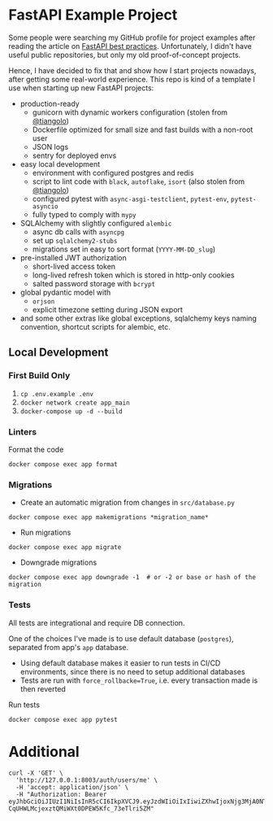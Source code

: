 # FastAPI Example Project
Some people were searching my GitHub profile for project examples after reading the article on [FastAPI best practices](https://github.com/zhanymkanov/fastapi-best-practices).
Unfortunately, I didn't have useful public repositories, but only my old proof-of-concept projects. 

Hence, I have decided to fix that and show how I start projects nowadays, after getting some real-world experience. 
This repo is kind of a template I use when starting up new FastAPI projects:
- production-ready
  - gunicorn with dynamic workers configuration (stolen from [@tiangolo](https://github.com/tiangolo))
  - Dockerfile optimized for small size and fast builds with a non-root user
  - JSON logs
  - sentry for deployed envs
- easy local development
  - environment with configured postgres and redis
  - script to lint code with `black`, `autoflake`, `isort` (also stolen from [@tiangolo](https://github.com/tiangolo))
  - configured pytest with `async-asgi-testclient`, `pytest-env`, `pytest-asyncio`
  - fully typed to comply with `mypy`
- SQLAlchemy with slightly configured `alembic`
  - async db calls with `asyncpg`
  - set up `sqlalchemy2-stubs`
  - migrations set in easy to sort format (`YYYY-MM-DD_slug`)
- pre-installed JWT authorization
  - short-lived access token
  - long-lived refresh token which is stored in http-only cookies
  - salted password storage with `bcrypt`
- global pydantic model with 
  - `orjson`
  - explicit timezone setting during JSON export
- and some other extras like global exceptions, sqlalchemy keys naming convention, shortcut scripts for alembic, etc.

## Local Development

### First Build Only
1. `cp .env.example .env`
2. `docker network create app_main`
3. `docker-compose up -d --build`

### Linters
Format the code
```shell
docker compose exec app format
```

### Migrations
- Create an automatic migration from changes in `src/database.py`
```shell
docker compose exec app makemigrations *migration_name*
```
- Run migrations
```shell
docker compose exec app migrate
```
- Downgrade migrations
```shell
docker compose exec app downgrade -1  # or -2 or base or hash of the migration
```
### Tests
All tests are integrational and require DB connection. 

One of the choices I've made is to use default database (`postgres`), separated from app's `app` database.
- Using default database makes it easier to run tests in CI/CD environments, since there is no need to setup additional databases
- Tests are run with `force_rollbacke=True`, i.e. every transaction made is then reverted

Run tests
```shell
docker compose exec app pytest
```



# Additional
```
curl -X 'GET' \
  'http://127.0.0.1:8003/auth/users/me' \
  -H 'accept: application/json' \
  -H "Authorization: Bearer eyJhbGciOiJIUzI1NiIsInR5cCI6IkpXVCJ9.eyJzdWIiOiIxIiwiZXhwIjoxNjg3MjA0NTc3LCJpc19hZG1pbiI6ZmFsc2V9.VZU-CqUHWLMcjexztQMiWXt0DPEW5Kfc_73eTlri5ZM"
```
